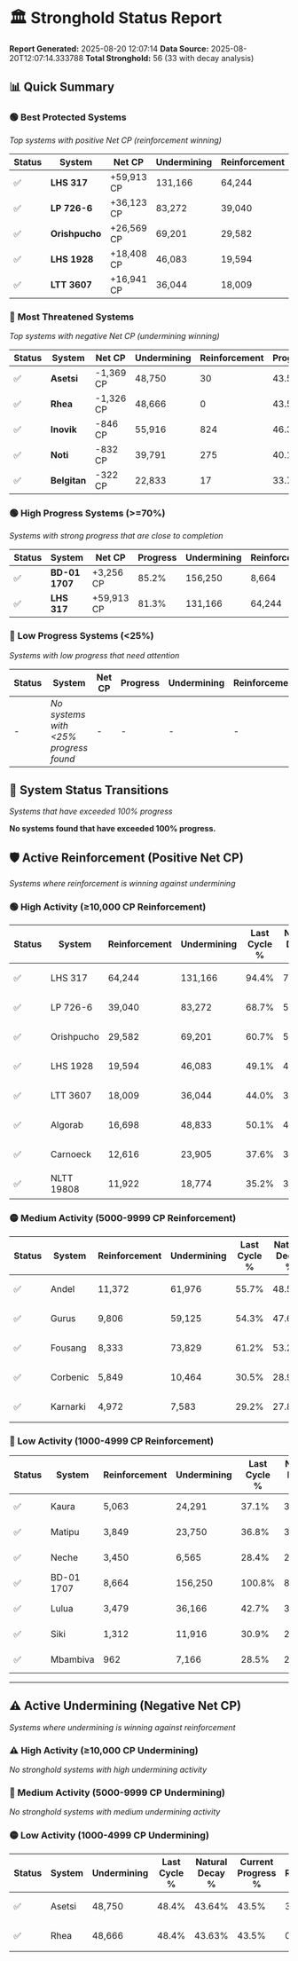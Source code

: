 # 🏛️ Stronghold Status Report

**Report Generated:** 2025-08-20 12:07:14
**Data Source:** 2025-08-20T12:07:14.333788
**Total Stronghold:** 56 (33 with decay analysis)

## 📊 Quick Summary

### 🟢 **Best Protected Systems**
*Top systems with positive Net CP (reinforcement winning)*

| Status | System | Net CP | Undermining | Reinforcement | Progress |
|--------|--------|--------|-------------|---------------|----------|
| ✅ | **LHS 317** | +59,913 CP | 131,166 | 64,244 | 81.3% |
| ✅ | **LP 726-6** | +36,123 CP | 83,272 | 39,040 | 60.4% |
| ✅ | **Orishpucho** | +26,569 CP | 69,201 | 29,582 | 53.8% |
| ✅ | **LHS 1928** | +18,408 CP | 46,083 | 19,594 | 44.5% |
| ✅ | **LTT 3607** | +16,941 CP | 36,044 | 18,009 | 40.4% |

### 🔴 **Most Threatened Systems**
*Top systems with negative Net CP (undermining winning)*

| Status | System | Net CP | Undermining | Reinforcement | Progress |
|--------|--------|--------|-------------|---------------|----------|
| ✅ | **Asetsi** | -1,369 CP | 48,750 | 30 | 43.5% |
| ✅ | **Rhea** | -1,326 CP | 48,666 | 0 | 43.5% |
| ✅ | **Inovik** | -846 CP | 55,916 | 824 | 46.3% |
| ✅ | **Noti** | -832 CP | 39,791 | 275 | 40.1% |
| ✅ | **Belgitan** | -322 CP | 22,833 | 17 | 33.7% |

### 🟢 **High Progress Systems (>=70%)**
*Systems with strong progress that are close to completion*

| Status | System | Net CP | Progress | Undermining | Reinforcement |
|--------|--------|--------|----------|-------------|---------------|
| ✅ | **BD-01 1707** | +3,256 CP | 85.2% | 156,250 | 8,664 |
| ✅ | **LHS 317** | +59,913 CP | 81.3% | 131,166 | 64,244 |

### 🔴 **Low Progress Systems (<25%)**
*Systems with low progress that need attention*

| Status | System | Net CP | Progress | Undermining | Reinforcement |
|--------|--------|--------|----------|-------------|---------------|
| - | *No systems with <25% progress found* | - | - | - | - |
## 🔄 System Status Transitions
*Systems that have exceeded 100% progress*

**No systems found that have exceeded 100% progress.**

## 🛡️ Active Reinforcement (Positive Net CP)
*Systems where reinforcement is winning against undermining*

### 🟢 High Activity (≥10,000 CP Reinforcement)

| Status | System | Reinforcement | Undermining | Last Cycle % | Natural Decay % | Current Progress % | Current CP | Net CP | Activity |
|--------|--------|---------------|-------------|--------------|-----------------|-------------------|------------|--------|----------|
| ✅ | LHS 317 | 64,244 | 131,166 | 94.4% | 75.31% | 81.3% | 813,000 | +59,913 | 🟢 High Reinforcement |
| ✅ | LP 726-6 | 39,040 | 83,272 | 68.7% | 56.79% | 60.4% | 604,000 | +36,123 | 🟢 High Reinforcement |
| ✅ | Orishpucho | 29,582 | 69,201 | 60.7% | 51.14% | 53.8% | 537,999 | +26,569 | 🟢 High Reinforcement |
| ✅ | LHS 1928 | 19,594 | 46,083 | 49.1% | 42.66% | 44.5% | 445,000 | +18,408 | 🟢 High Reinforcement |
| ✅ | LTT 3607 | 18,009 | 36,044 | 44.0% | 38.71% | 40.4% | 403,999 | +16,941 | 🟢 High Reinforcement |
| ✅ | Algorab | 16,698 | 48,833 | 50.1% | 43.67% | 45.2% | 452,000 | +15,299 | 🟢 High Reinforcement |
| ✅ | Carnoeck | 12,616 | 23,905 | 37.6% | 34.01% | 35.2% | 352,000 | +11,902 | 🟢 High Reinforcement |
| ✅ | NLTT 19808 | 11,922 | 18,774 | 35.2% | 32.14% | 33.3% | 332,999 | +11,637 | 🟢 High Reinforcement |

### 🟡 Medium Activity (5000-9999 CP Reinforcement)

| Status | System | Reinforcement | Undermining | Last Cycle % | Natural Decay % | Current Progress % | Current CP | Net CP | Activity |
|--------|--------|---------------|-------------|--------------|-----------------|-------------------|------------|--------|----------|
| ✅ | Andel | 11,372 | 61,976 | 55.7% | 48.58% | 49.5% | 495,000 | +9,162 | 🟡 Medium Reinforcement |
| ✅ | Gurus | 9,806 | 59,125 | 54.3% | 47.60% | 48.4% | 484,000 | +7,982 | 🟡 Medium Reinforcement |
| ✅ | Fousang | 8,333 | 73,829 | 61.2% | 53.21% | 53.8% | 537,999 | +5,884 | 🟡 Medium Reinforcement |
| ✅ | Corbenic | 5,849 | 10,464 | 30.5% | 28.92% | 29.5% | 295,000 | +5,802 | 🟡 Medium Reinforcement |
| ✅ | Karnarki | 4,972 | 7,583 | 29.2% | 27.88% | 28.4% | 284,000 | +5,197 | 🟡 Medium Reinforcement |

### 🔴 Low Activity (1000-4999 CP Reinforcement)

| Status | System | Reinforcement | Undermining | Last Cycle % | Natural Decay % | Current Progress % | Current CP | Net CP | Activity |
|--------|--------|---------------|-------------|--------------|-----------------|-------------------|------------|--------|----------|
| ✅ | Kaura | 5,063 | 24,291 | 37.1% | 34.24% | 34.7% | 347,000 | +4,552 | 🔵 Low Reinforcement |
| ✅ | Matipu | 3,849 | 23,750 | 36.8% | 34.06% | 34.4% | 344,000 | +3,412 | 🔵 Low Reinforcement |
| ✅ | Neche | 3,450 | 6,565 | 28.4% | 27.36% | 27.7% | 276,999 | +3,389 | 🔵 Low Reinforcement |
| ✅ | BD-01 1707 | 8,664 | 156,250 | 100.8% | 84.87% | 85.2% | 852,000 | +3,256 | 🔵 Low Reinforcement |
| ✅ | Lulua | 3,479 | 36,166 | 42.7% | 38.84% | 39.1% | 391,000 | +2,620 | 🔵 Low Reinforcement |
| ✅ | Siki | 1,312 | 11,916 | 30.9% | 29.56% | 29.7% | 297,000 | +1,415 | 🔵 Low Reinforcement |
| ✅ | Mbambiva | 962 | 7,166 | 28.5% | 27.69% | 27.8% | 278,000 | +1,121 | 🔵 Low Reinforcement |


---

## ⚠️ Active Undermining (Negative Net CP)
*Systems where undermining is winning against reinforcement*

### ⚠️ High Activity (≥10,000 CP Undermining)

*No stronghold systems with high undermining activity*

### 🔶 Medium Activity (5000-9999 CP Undermining)

*No stronghold systems with medium undermining activity*

### 🟡 Low Activity (1000-4999 CP Undermining)

| Status | System | Undermining | Last Cycle % | Natural Decay % | Current Progress % | Reinforcement | Current CP | Net CP | Activity |
|--------|--------|-------------|--------------|-----------------|-------------------|---------------|------------|--------|----------|
| ✅ | Asetsi | 48,750 | 48.4% | 43.64% | 43.5% | 30 | 435,000 | -1,369 | 🟡 Low Undermining |
| ✅ | Rhea | 48,666 | 48.4% | 43.63% | 43.5% | 0 | 435,000 | -1,326 | 🟡 Low Undermining |
